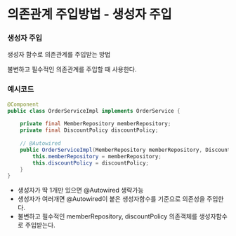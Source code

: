 # 의존관계 주입방법 - 생성자 주입

### 생성자 주입

생성자 함수로 의존관계를 주입받는 방법

불변하고 필수적인 의존관계를 주입할 때 사용한다.



### 예시코드

```java
@Component
public class OrderServiceImpl implements OrderService {
    
    private final MemberRepository memberRepository;
    private final DiscountPolicy discountPolicy;
    
    // @Autowired
    public OrderServiceImpl(MemberRepository memberRepository, DiscountPolicy discountPolicy) {
        this.memberRepository = memberRepository;
        this.discountPolicy = discountPolicy;
    }
}
```

- 생성자가 딱 1개만 있으면 @Autowired 생략가능
- 생성자가 여러개면 @Autowired이 붙은 생성자함수를 기준으로 의존성을 주입한다.
- 불변하고 필수적인 memberRepository, discountPolicy 의존객체를 생성자함수로 주입받는다.